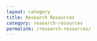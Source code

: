 ```yaml
---
layout: category
title: Research Resources
category: research-resources
permalink: /research-resources/
---
```

